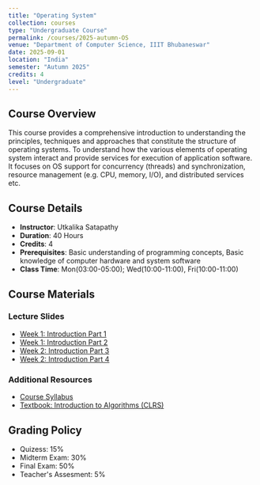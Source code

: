 ```yaml
---
title: "Operating System"
collection: courses
type: "Undergraduate Course"
permalink: /courses/2025-autumn-OS
venue: "Department of Computer Science, IIIT Bhubaneswar"
date: 2025-09-01
location: "India"
semester: "Autumn 2025"
credits: 4
level: "Undergraduate"
---
```


## Course Overview
This course provides a comprehensive introduction to understanding the principles, techniques and approaches that constitute the structure of operating systems. To understand how the various elements of operating system interact and provide services for execution of application software. It focuses on OS support for concurrency (threads) and synchronization, resource management (e.g. CPU, memory, I/O), and distributed services etc.

## Course Details
* **Instructor**: Utkalika Satapathy
* **Duration**: 40 Hours
* **Credits**: 4
* **Prerequisites**: Basic understanding of programming concepts, Basic knowledge of computer hardware and system software
* **Class Time**: Mon(03:00-05:00); Wed(10:00-11:00), Fri(10:00-11:00)

## Course Materials

### Lecture Slides
* [Week 1: Introduction Part 1](https://drive.google.com/drive/u/1/folders/1l6vTFympKz1Z0w0l1J1T0Eo47cDXqPkI)
* [Week 1: Introduction Part 2](https://drive.google.com/drive/u/1/folders/1l6vTFympKz1Z0w0l1J1T0Eo47cDXqPkI)
* [Week 2: Introduction Part 3](https://drive.google.com/drive/u/1/folders/1l6vTFympKz1Z0w0l1J1T0Eo47cDXqPkI)
* [Week 2: Introduction Part 4](https://drive.google.com/drive/u/1/folders/1l6vTFympKz1Z0w0l1J1T0Eo47cDXqPkI)


<!-- ### Programming Assignments
* [Assignment 1: Array and List Operations](files/courses/data-structures/assignment1.pdf)
* [Assignment 2: Stack and Queue Implementation](files/courses/data-structures/assignment2.pdf)
* [Assignment 3: Tree Traversal and BST Operations](files/courses/data-structures/assignment3.pdf)
* [Assignment 4: Graph Algorithms](files/courses/data-structures/assignment4.pdf) -->

### Additional Resources
* [Course Syllabus](files/courses/data-structures/syllabus.pdf)
* [Textbook: Introduction to Algorithms (CLRS)](files/courses/data-structures/textbook.pdf)
<!-- 
* [Programming Guidelines](files/courses/data-structures/programming-guidelines.pdf)
* [Sample Code Repository](https://github.com/usatpath01/data-structures-course) -->

<!-- ## Course Objectives
By the end of this course, students will be able to:
- Implement and analyze fundamental data structures
- Design efficient algorithms for common problems
- Analyze time and space complexity of algorithms
- Apply data structures and algorithms to solve real-world problems -->

## Grading Policy
- Quizess: 15%
- Midterm Exam: 30%
- Final Exam: 50%
- Teacher's Assesment: 5%
